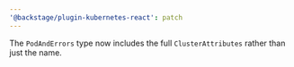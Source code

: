```yaml
---
'@backstage/plugin-kubernetes-react': patch
---
```


The `PodAndErrors` type now includes the full `ClusterAttributes` rather than just the name.
